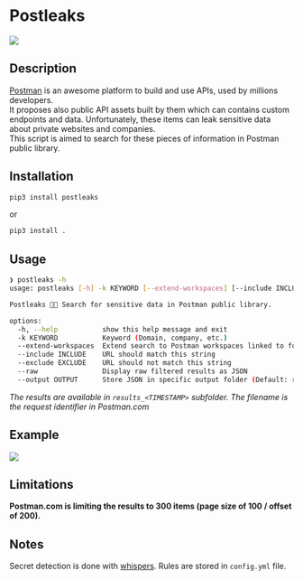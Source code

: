 # Postleaks

![](assets/postleaks-50.png)

## Description

[Postman](https://www.postman.com/home) is an awesome platform to build and use APIs, used by millions developers.  
It proposes also public API assets built by them which can contains custom endpoints and data. Unfortunately, these items can leak sensitive data about private websites and companies.  
This script is aimed to search for these pieces of information in Postman public library.

## Installation

```bash
pip3 install postleaks
```

or 

```bash
pip3 install .
```

## Usage

```bash
❯ postleaks -h
usage: postleaks [-h] -k KEYWORD [--extend-workspaces] [--include INCLUDE] [--exclude EXCLUDE] [--raw] [--output OUTPUT]

Postleaks 🚀💧 Search for sensitive data in Postman public library.

options:
  -h, --help           show this help message and exit
  -k KEYWORD           Keyword (Domain, company, etc.)
  --extend-workspaces  Extend search to Postman workspaces linked to found requests (Warning: request consuming and risk of false positive)
  --include INCLUDE    URL should match this string
  --exclude EXCLUDE    URL should not match this string
  --raw                Display raw filtered results as JSON
  --output OUTPUT      Store JSON in specific output folder (Default: results_<TIMESTAMP>)
```

*The results are available in `results_<TIMESTAMP>` subfolder. The filename is the request identifier in Postman.com*

## Example

![](assets/example.png)

## Limitations

**Postman.com is limiting the results to 300 items (page size of 100 / offset of 200).**

## Notes

Secret detection is done with [whispers](https://github.com/adeptex/whispers). Rules are stored in `config.yml` file.

